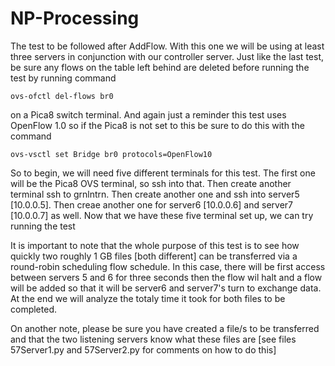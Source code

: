 # NP-Processing

The test to be followed after AddFlow.   With this one we will be using at least three servers in conjunction with our controller server.
Just like the last test, be sure any flows on the table left behind are deleted before running the test by running command 

`ovs-ofctl del-flows br0`

on a Pica8 switch terminal. And again just a reminder this test uses OpenFlow 1.0 so if the Pica8 is not set to this be sure to do this with the command 

`ovs-vsctl set Bridge br0 protocols=OpenFlow10`

So to begin, we will need five different terminals for this test.  The first one will be the Pica8 OVS terminal, so ssh into that.  Then create another terminal ssh to grnlntrn.  Then create another one and ssh into server5 [10.0.0.5].  Then creae another one for server6 [10.0.0.6] and server7 [10.0.0.7] as well.  Now that we have these five terminal set up, we can try running the test

It is important to note that the whole purpose of this test is to see how quickly two roughly 1 GB files [both different]  can be transferred via a round-robin scheduling flow schedule.  In this case, there will be first access between servers 5 and 6 for three seconds then the flow wil halt and a flow will be added so that it will be server6 and server7's turn to exchange data.  At the end we will analyze the totaly time it took for both files to be completed.

On another note, please be sure you have created a file/s to be transferred and that the two listening servers know what these files are [see files 57Server1.py and 57Server2.py for comments on how to do this] 

